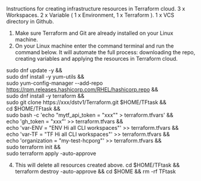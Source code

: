 Instructions for creating infrastructure resources in Terraform cloud.
3 x Workspaces.
2 x Variable ( 1 x Environment, 1 x Terraform ).
1 x VCS directory in Github.


1. Make sure Terraform and Git are already installed on your Linux machine.
2. On your Linux machine enter the command terminal and run the command below.
It will automate the full process: downloading the repo, creating variables and applying the resources in Terraform cloud.


sudo dnf update -y && \
sudo dnf install -y yum-utils && \
sudo yum-config-manager --add-repo https://rpm.releases.hashicorp.com/RHEL/hashicorp.repo && \
sudo dnf install -y terraform && \
sudo git clone https://xxx/dstv1/Terraform.git $HOME/TFtask && \
cd $HOME/TFtask && \
sudo bash -c 'echo "mytf_api_token = \"xxx\"" > terraform.tfvars' && \
echo 'gh_token = "xxx"' >> terraform.tfvars && \
echo 'var-ENV = "ENV Hi all CLI workspaces"' >> terraform.tfvars && \
echo 'var-TF = "TF Hi all CLI workspaces"' >> terraform.tfvars && \
echo 'organization = "my-test-hcporg"' >> terraform.tfvars && \
sudo terraform init && \
sudo terraform apply -auto-approve 

4. This will delete all resources created above.
cd $HOME/TFtask && terraform destroy -auto-approve && cd $HOME && rm -rf TFtask
